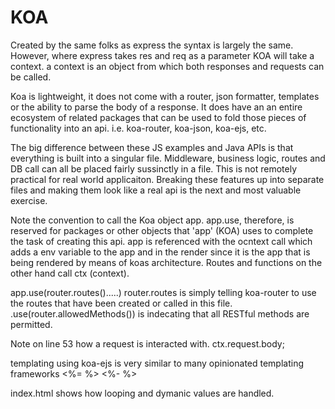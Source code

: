 # KOA

Created by the same folks as express the syntax is largely the same. However, where express takes res and req as a parameter KOA will take a context. a context is an object from which both responses and requests can be called. 

Koa is lightweight, it does not come with a router, json formatter, templates or the ability to parse the body of a response. It does have an an entire ecosystem of related packages that can be used to fold those pieces of functionality into an api. i.e. koa-router, koa-json, koa-ejs, etc.

The big difference between these JS examples and Java APIs is that everything is built into a singular file. Middleware, business logic, routes and DB call can all be placed fairly sussinctly in a file. This is not remotely practical for real world applicaiton. Breaking these features up into separate files and making them look like a real api is the next and most valuable exercise. 

Note the convention to call the Koa object app. app.use, therefore, is reserved for packages or other objects that 'app' (KOA) uses to complete the task of creating this api. app is referenced with the ocntext call which adds a env variable to the app and in the render since it is the app that is being rendered by means of koas architecture. Routes and functions on the other hand call ctx (context).

app.use(router.routes().....) router.routes is simply telling koa-router to use the routes that have been created or called in this file. 
.use(router.allowedMethods()) is indecating that all RESTful methods are permitted.

Note on line 53 how a request is interacted with. ctx.request.body;

templating using koa-ejs is very similar to many opinionated templating frameworks
<%= %>
<%- %>

index.html shows how looping and dymanic values are handled.
